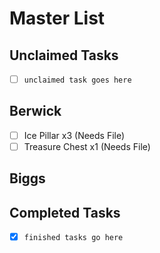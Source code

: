 # Master List

## Unclaimed Tasks
- [ ] `unclaimed task goes here`

## Berwick
- [ ] Ice Pillar x3 (Needs File)
- [ ] Treasure Chest x1 (Needs File)

## Biggs

## Completed Tasks
- [x] `finished tasks go here`
